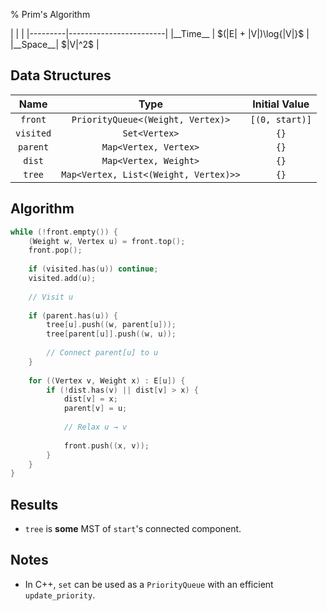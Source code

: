 % Prim's Algorithm

<div class="no-stretch">
|         |                        |
|---------|------------------------|
|__Time__ | $(|E| + |V|)\log{|V|}$ |
|__Space__| $|V|^2$                |
</div>

## Data Structures
| Name      | Type                                  | Initial Value  |
|:---------:|:-------------------------------------:|:--------------:|
| `front`   | `PriorityQueue<(Weight, Vertex)>`     | `[(0, start)]` |
| `visited` | `Set<Vertex>`                         | `{}`           |
| `parent`  | `Map<Vertex, Vertex>`                 | `{}`           |
| `dist`    | `Map<Vertex, Weight>`                 | `{}`           |
| `tree`    | `Map<Vertex, List<(Weight, Vertex)>>` | `{}`           |

## Algorithm
```c++
while (!front.empty()) {
    (Weight w, Vertex u) = front.top();
    front.pop();
    
    if (visited.has(u)) continue;
    visited.add(u);
    
    // Visit u
    
    if (parent.has(u)) {
        tree[u].push((w, parent[u]));
        tree[parent[u]].push((w, u));
        
        // Connect parent[u] to u
    }
    
    for ((Vertex v, Weight x) : E[u]) {
        if (!dist.has(v) || dist[v] > x) {
            dist[v] = x;
            parent[v] = u;
            
            // Relax u → v
            
            front.push((x, v));
        }
    }
}
```

## Results
- `tree` is **some** MST of `start`'s connected component.

## Notes
- In C++, `set` can be used as a `PriorityQueue` with an efficient `update_priority`.

